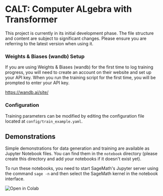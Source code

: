 # CALT: Computer ALgebra with Transformer
This project is currently in its initial development phase. The file structure and content are subject to significant changes. Please ensure you are referring to the latest version when using it.


### Weights & Biases (wandb) Setup

If you are using Weights & Biases (wandb) for the first time to log training progress, you will need to create an account on their website and set up your API key. When you run the training script for the first time, you will be prompted to enter your API key.

https://wandb.ai/site/

### Configuration

Training parameters can be modified by editing the configuration file located at `config/train_example.yaml`.

## Demonstrations

Simple demonstrations for data generation and training are available as Jupyter Notebook files. You can find them in the `notebook` directory (please create this directory and add your notebooks if it doesn't exist yet).

To run these notebooks, you need to start SageMath's Jupyter server using the command `sage -n` and then select the SageMath kernel in the notebook interface.

![[Open in Colab](https://colab.research.google.com/assets/colab-badge.svg)](https://colab.research.google.com/github/HiroshiKERA/calt/blob/dev/notebooks/demo.ipynb)

